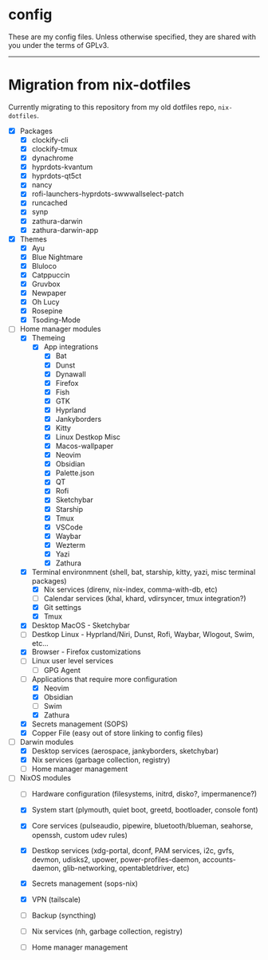 # config

These are my config files. Unless otherwise specified, they are shared with you under the terms of GPLv3.

---

# Migration from nix-dotfiles

Currently migrating to this repository from my old dotfiles repo, `nix-dotfiles`.

- [x] Packages 
  - [x] clockify-cli
  - [x] clockify-tmux
  - [x] dynachrome
  - [x] hyprdots-kvantum
  - [x] hyprdots-qt5ct
  - [x] nancy
  - [x] rofi-launchers-hyprdots-swwwallselect-patch
  - [x] runcached
  - [x] synp
  - [x] zathura-darwin
  - [x] zathura-darwin-app
- [x] Themes
  - [x] Ayu
  - [x] Blue Nightmare
  - [x] Bluloco
  - [x] Catppuccin
  - [x] Gruvbox
  - [x] Newpaper
  - [x] Oh Lucy
  - [x] Rosepine
  - [x] Tsoding-Mode
- [ ] Home manager modules
  - [x] Themeing
    - [x] App integrations
      - [x] Bat
      - [x] Dunst
      - [x] Dynawall
      - [x] Firefox
      - [x] Fish
      - [x] GTK
      - [x] Hyprland
      - [x] Jankyborders
      - [x] Kitty
      - [x] Linux Destkop Misc
      - [x] Macos-wallpaper
      - [x] Neovim
      - [x] Obsidian
      - [x] Palette.json
      - [x] QT
      - [x] Rofi
      - [x] Sketchybar
      - [x] Starship
      - [x] Tmux
      - [x] VSCode
      - [x] Waybar
      - [x] Wezterm
      - [x] Yazi
      - [x] Zathura
  - [x] Terminal environmnent (shell, bat, starship, kitty, yazi, misc terminal packages)
    - [x] Nix services (direnv, nix-index, comma-with-db, etc)
    - [ ] Calendar services (khal, khard, vdirsyncer, tmux integration?)
    - [x] Git settings
    - [x] Tmux
  - [x] Desktop MacOS - Sketchybar
  - [ ] Destkop Linux - Hyprland/Niri, Dunst, Rofi, Waybar, Wlogout, Swim, etc...
  - [x] Browser - Firefox customizations
  - [ ] Linux user level services
    - [ ] GPG Agent
  - [ ] Applications that require more configuration
    - [x] Neovim
    - [x] Obsidian
    - [ ] Swim
    - [x] Zathura
  - [x] Secrets management (SOPS)
  - [x] Copper File (easy out of store linking to config files)
- [ ] Darwin modules
  - [x] Desktop services (aerospace, jankyborders, sketchybar)
  - [x] Nix services (garbage collection, registry)
  - [ ] Home manager management
- [ ] NixOS modules
  - [ ] Hardware configuration (filesystems, initrd, disko?, impermanence?)
  - [x] System start (plymouth, quiet boot, greetd, bootloader, console font)
  - [x] Core services (pulseaudio, pipewire, bluetooth/blueman, seahorse, openssh, custom udev rules)
  - [x] Destkop services (xdg-portal, dconf, PAM services, i2c, gvfs, devmon, udisks2, upower, power-profiles-daemon, accounts-daemon, glib-networking, opentabletdriver, etc)
  - [x] Secrets management (sops-nix)
  - [x] VPN (tailscale)
  - [ ] Backup (syncthing)
  - [ ] Nix services (nh, garbage collection, registry)
  - [ ] Home manager management




